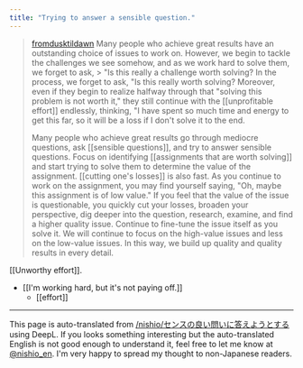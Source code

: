 ```yaml
---
title: "Trying to answer a sensible question."
---
```


> [fromdusktildawn](https://twitter.com/fromdusktildawn/status/1771345655803584548) Many people who achieve great results have an outstanding choice of issues to work on.
>  However, we begin to tackle the challenges we see somehow, and as we work hard to solve them, we forget to ask, > "Is this really a challenge worth solving? In the process, we forget to ask, "Is this really worth solving?
>  Moreover, even if they begin to realize halfway through that "solving this problem is not worth it," they still continue with the [[unprofitable effort]] endlessly, thinking, "I have spent so much time and energy to get this far, so it will be a loss if I don't solve it to the end.
>
>  Many people who achieve great results go through mediocre questions, ask [[sensible questions]], and try to answer sensible questions.
>  Focus on identifying [[assignments that are worth solving]] and start trying to solve them to determine the value of the assignment.
>  [[cutting one's losses]] is also fast. As you continue to work on the assignment, you may find yourself saying, "Oh, maybe this assignment is of low value." If you feel that the value of the issue is questionable, you quickly cut your losses, broaden your perspective, dig deeper into the question, research, examine, and find a higher quality issue.
>  Continue to fine-tune the issue itself as you solve it. We will continue to focus on the high-value issues and less on the low-value issues.
>  In this way, we build up quality and quality results in every detail.


[[Unworthy effort]].
- [[I'm working hard, but it's not paying off.]]
    - [[effort]]

---
This page is auto-translated from [/nishio/センスの良い問いに答えようとする](https://scrapbox.io/nishio/センスの良い問いに答えようとする) using DeepL. If you looks something interesting but the auto-translated English is not good enough to understand it, feel free to let me know at [@nishio_en](https://twitter.com/nishio_en). I'm very happy to spread my thought to non-Japanese readers.